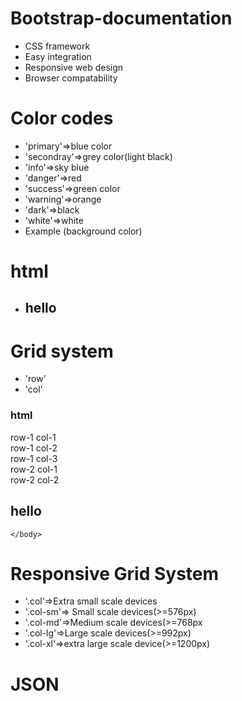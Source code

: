# Bootstrap-documentation
* CSS framework 
* Easy integration 
* Responsive web design 
* Browser compatability
# Color codes
* 'primary'=>blue color
* 'secondray'=>grey color(light black)
* 'info'=>sky blue
* 'danger'=>red
* 'success'=>green color
* 'warning'=>orange
* 'dark'=>black
* 'white'=>white
* Example (background color)
# html
* <h2 class="bg-primary>blue colored background color</h2>
           
* Example(text color)
  html 
   <h2 class ="text-primary">hello</h2>
# Grid system
 * 'row'
 * 'col'
   
 ### html 
   <body class="container">
	<div class="row r">
		<div class="col c">
			row-1 col-1
		</div>
		<div class="col c">
			row-1 col-2 
		</div>
		<div class="col c">
			row-1 col-3 
		</div>
	</div>
	<div class ="row r">
		<div class="col c">
			row-2 col-1
		</div>
		<div class="col c">
			row-2 col-2
		</div>
		<h2 class="text-primary">hello</h2>

	</body>
# Responsive Grid System
* '.col'=>Extra small scale devices
* '.col-sm'=> Small scale devices(>=576px)
* '.col-md'=>Medium scale devices(>=768px
* '.col-lg'=>Large scale devices(>=992px)
* '.col-xl'=>extra large scale device(>=1200px)




# JSON



